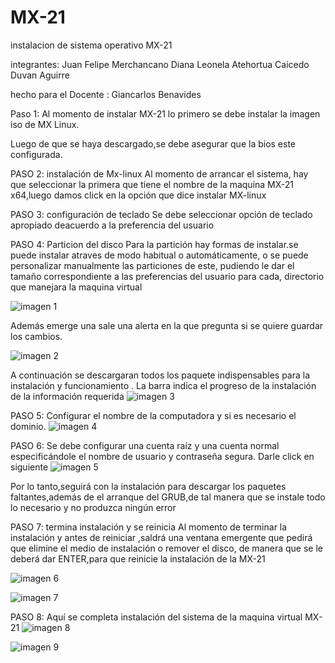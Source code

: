 # MX-21
instalacion de sistema operativo MX-21

integrantes:
Juan Felipe Merchancano
Diana Leonela Atehortua Caicedo
Duvan Aguirre

hecho para el Docente :
Giancarlos Benavides

Paso 1:
Al momento de instalar MX-21 lo primero se debe instalar la imagen iso  de MX Linux.

Luego de que se haya descargado,se debe asegurar que la bios este configurada.


PASO 2: instalación de Mx-linux
Al momento de arrancar el sistema, hay que seleccionar la primera que tiene el nombre de la maquina MX-21 x64,luego damos click en la opción que dice instalar MX-linux

PASO 3: configuración de teclado
Se debe seleccionar opción de teclado apropiado deacuerdo a la preferencia del usuario

PASO 4: Particion del disco
Para la partición hay formas de instalar.se puede instalar atraves de modo habitual o automáticamente, o se puede  personalizar manualmente las particiones de este, pudiendo le dar el tamaño correspondiente a las preferencias del usuario para cada, directorio que manejara la maquina virtual

![imagen 1](img/ima1.jpg)

Además emerge una sale una alerta en la que pregunta si se quiere guardar los cambios.

![imagen 2](img/ima2.jpg)


A continuación se descargaran todos los paquete indispensables  para  la instalación y funcionamiento .
La barra indica el progreso de la instalación de la información requerida
![imagen 3](img/ima3.jpg)

PASO 5:
Configurar el nombre de la computadora  y si es necesario el dominio.
![imagen 4](img/ima4.jpg)


PASO 6:
Se debe configurar una cuenta raíz y una cuenta normal  especificándole el nombre de usuario y contraseña segura.
Darle click en siguiente 
![imagen 5](img/ima5.jpg)


Por lo tanto,seguirá  con la instalación para descargar los paquetes faltantes,además de el arranque del GRUB,de tal manera  que se instale todo lo necesario y  no produzca ningún error

PASO  7: termina instalación y se reinicia
Al momento de terminar la instalación y antes de reiniciar ,saldrá una ventana emergente que pedirá  que elimine el medio de instalación o remover el disco,  de manera que se le deberá dar ENTER,para que reinicie la instalación de la MX-21

![imagen 6](img/ima6.jpg)

![imagen 7](img/ima7.jpg)


PASO 8:
Aquí se completa instalación del sistema de la maquina virtual MX-21
![imagen 8](img/ima8.jpg)


![imagen 9](img/ima9.jpg)